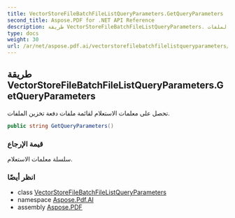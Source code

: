 ```yaml
---
title: VectorStoreFileBatchFileListQueryParameters.GetQueryParameters
second_title: Aspose.PDF for .NET API Reference
description: طريقة VectorStoreFileBatchFileListQueryParameters. تحصل على معلمات الاستعلام لقائمة ملفات دفعة تخزين الملفات
type: docs
weight: 30
url: /ar/net/aspose.pdf.ai/vectorstorefilebatchfilelistqueryparameters/getqueryparameters/
---
```

## طريقة VectorStoreFileBatchFileListQueryParameters.GetQueryParameters

تحصل على معلمات الاستعلام لقائمة ملفات دفعة تخزين الملفات.

```csharp
public string GetQueryParameters()
```

### قيمة الإرجاع

سلسلة معلمات الاستعلام.

### انظر أيضًا

* class [VectorStoreFileBatchFileListQueryParameters](../)
* namespace [Aspose.Pdf.AI](../../../aspose.pdf.ai/)
* assembly [Aspose.PDF](../../../)
